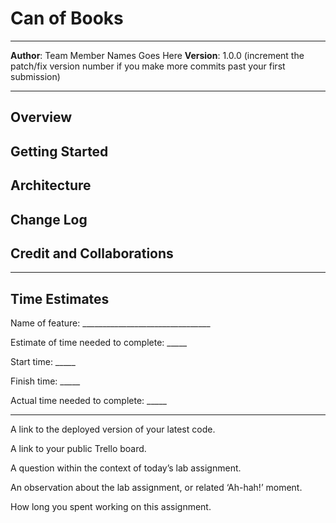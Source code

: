 # Can of Books

***

**Author**: Team Member Names Goes Here
**Version**: 1.0.0 (increment the patch/fix version number if you make more commits past your first submission)

***

## Overview
<!-- Provide a high level overview of what this application is and why you are building it, beyond the fact that it's an assignment for this class. (i.e. What's your problem domain?) -->

## Getting Started
<!-- What are the steps that a user must take in order to build this app on their own machine and get it running? -->

## Architecture
<!-- Provide a detailed description of the application design. What technologies (languages, libraries, etc) you're using, and any other relevant design information. -->

## Change Log
<!-- Use this area to document the iterative changes made to your application as each feature is successfully implemented. Use time stamps. Here's an example:

01-01-2001 4:59pm - Application now has a fully-functional express server, with a GET route for the location resource. -->

## Credit and Collaborations
<!-- Give credit (and a link) to other people or resources that helped you build this application. -->

***
## Time Estimates

Name of feature: ________________________________

Estimate of time needed to complete: _____

Start time: _____

Finish time: _____

Actual time needed to complete: _____

***

A link to the deployed version of your latest code.

A link to your public Trello board.

A question within the context of today’s lab assignment.

An observation about the lab assignment, or related ‘Ah-hah!’ moment.

How long you spent working on this assignment.
